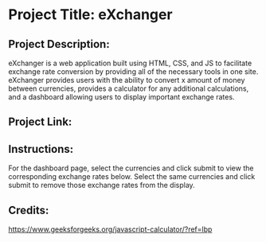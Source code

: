# Project Title: eXchanger

## Project Description: 

eXchanger is a web application built using HTML, CSS, and JS to facilitate exchange rate conversion by providing all of the necessary tools in one site. eXchanger provides users with the ability to convert x amount of money between currencies, provides a calculator for any additional calculations, and a dashboard allowing users to display important exchange rates. 

## Project Link: 

## Instructions: 

For the dashboard page, select the currencies and click submit to view the corresponding exchange rates below. Select the same currencies and click submit to remove those exchange rates from the display. 

## Credits: 

https://www.geeksforgeeks.org/javascript-calculator/?ref=lbp
